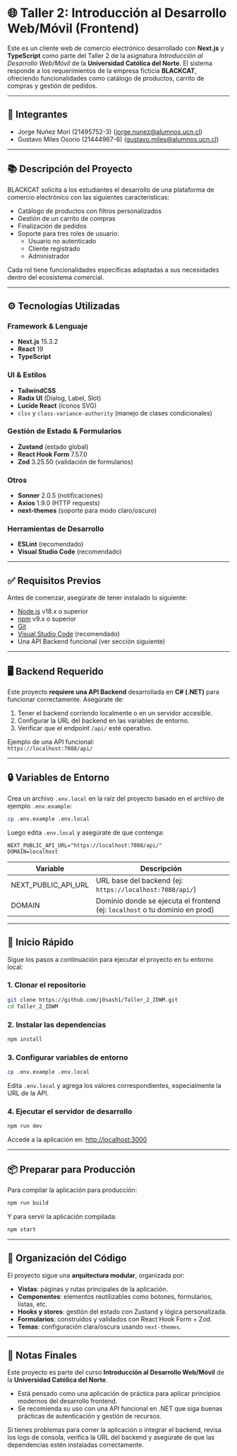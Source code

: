 # 🌐 Taller 2: Introducción al Desarrollo Web/Móvil (Frontend)

Este es un cliente web de comercio electrónico desarrollado con **Next.js** y **TypeScript** como parte del Taller 2 de la asignatura *Introducción al Desarrollo Web/Móvil* de la **Universidad Católica del Norte**. El sistema responde a los requerimientos de la empresa ficticia **BLACKCAT**, ofreciendo funcionalidades como catálogo de productos, carrito de compras y gestión de pedidos.

---
## 📌 Integrantes
* Jorge Nuñez Mori (21495752-3) (jorge.nunez@alumnos.ucn.cl)
* Gustavo Miles Osorio (21444967-6) (gustavo.miles@alumnos.ucn.cl)

---
## 📚 Descripción del Proyecto

BLACKCAT solicita a los estudiantes el desarrollo de una plataforma de comercio electrónico con las siguientes características:

- Catálogo de productos con filtros personalizados
- Gestión de un carrito de compras
- Finalización de pedidos
- Soporte para tres roles de usuario:
  - Usuario no autenticado
  - Cliente registrado
  - Administrador

Cada rol tiene funcionalidades específicas adaptadas a sus necesidades dentro del ecosistema comercial.

---

## ⚙️ Tecnologías Utilizadas

### Framework & Lenguaje

- **Next.js** 15.3.2
- **React** 19
- **TypeScript**

### UI & Estilos

- **TailwindCSS**
- **Radix UI** (Dialog, Label, Slot)
- **Lucide React** (íconos SVG)
- `clsx` y `class-variance-authority` (manejo de clases condicionales)

### Gestión de Estado & Formularios

- **Zustand** (estado global)
- **React Hook Form** 7.57.0
- **Zod** 3.25.50 (validación de formularios)

### Otros

- **Sonner** 2.0.5 (notificaciones)
- **Axios** 1.9.0 (HTTP requests)
- **next-themes** (soporte para modo claro/oscuro)

### Herramientas de Desarrollo

- **ESLint** (recomendado)
- **Visual Studio Code** (recomendado)

---

## ✅ Requisitos Previos

Antes de comenzar, asegúrate de tener instalado lo siguiente:

- [Node.js](https://nodejs.org/) v18.x o superior
- [npm](https://www.npmjs.com/) v9.x o superior
- [Git](https://git-scm.com/downloads)
- [Visual Studio Code](https://code.visualstudio.com/) (recomendado)
- Una API Backend funcional (ver sección siguiente)

---

## 🖥️ Backend Requerido

Este proyecto **requiere una API Backend** desarrollada en **C# (.NET)** para funcionar correctamente. Asegúrate de:

1. Tener el backend corriendo localmente o en un servidor accesible.
2. Configurar la URL del backend en las variables de entorno.
3. Verificar que el endpoint `/api/` esté operativo.

Ejemplo de una API funcional:  
`https://localhost:7088/api/`

---

## 🔒 Variables de Entorno

Crea un archivo `.env.local` en la raíz del proyecto basado en el archivo de ejemplo `.env.example`:

```bash
cp .env.example .env.local
```

Luego edita `.env.local` y asegúrate de que contenga:

```env
NEXT_PUBLIC_API_URL="https://localhost:7088/api/"
DOMAIN=localhost
```

| Variable              | Descripción                                                                 |
|----------------------|-----------------------------------------------------------------------------|
| NEXT_PUBLIC_API_URL  | URL base del backend (ej: `https://localhost:7088/api/`)                    |
| DOMAIN               | Dominio donde se ejecuta el frontend (ej: `localhost` o tu dominio en prod) |

---

## 🚀 Inicio Rápido

Sigue los pasos a continuación para ejecutar el proyecto en tu entorno local:

### 1. Clonar el repositorio

```bash
git clone https://github.com/j0sash1/Taller_2_IDWM.git
cd Taller_2_IDWM
```

### 2. Instalar las dependencias

```bash
npm install
```

### 3. Configurar variables de entorno

```bash
cp .env.example .env.local
```

Edita `.env.local` y agrega los valores correspondientes, especialmente la URL de la API.

### 4. Ejecutar el servidor de desarrollo

```bash
npm run dev
```

Accede a la aplicación en: [http://localhost:3000](http://localhost:3000)

---

## 📦 Preparar para Producción

Para compilar la aplicación para producción:

```bash
npm run build
```

Y para servir la aplicación compilada:

```bash
npm start
```

---

## 🧱 Organización del Código

El proyecto sigue una **arquitectura modular**, organizada por:

- **Vistas**: páginas y rutas principales de la aplicación.
- **Componentes**: elementos reutilizables como botones, formularios, listas, etc.
- **Hooks y stores**: gestión del estado con Zustand y lógica personalizada.
- **Formularios**: construidos y validados con React Hook Form + Zod.
- **Temas**: configuración clara/oscura usando `next-themes`.

---

## 📌 Notas Finales

Este proyecto es parte del curso **Introducción al Desarrollo Web/Móvil** de la **Universidad Católica del Norte**.

- Está pensado como una aplicación de práctica para aplicar principios modernos del desarrollo frontend.
- Se recomienda su uso con una API funcional en .NET que siga buenas prácticas de autenticación y gestión de recursos.

Si tienes problemas para correr la aplicación o integrar el backend, revisa los logs de consola, verifica la URL del backend y asegúrate de que las dependencias estén instaladas correctamente.
